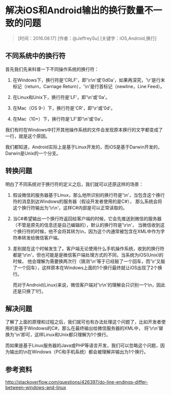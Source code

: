 # 解决iOS和Android输出的换行数量不一致的问题

> [时间：2016.08.17] [作者：@JeffreySu] [关键字：iOS,Android,换行]

## 不同系统中的换行符

首先我们先来科普一下不同操作系统的换行符：

1. 在Windows下，换行符是'CRLF'，即'\r\n'或'0d0a'，如果再深究，'\r'是行末标记（return，Carriage Return），'\n'是行首标记（newline，Line Feed）。

2. 在Linux和Unix下，换行符是'LF'，即'\n'或'0a'。

3. 在Mac（OS 9-）下，换行符是'CR'，即'\r'或'0d'。

4. 在Mac（10+）下，换行符是'LF'即'\n'或'0a'。

我们有时在Windows中打开其他操作系统的文件会发现原本换行的文字都变成了一行，就是这个原因。

我们都知道，Android实际上是基于Linux开发的，而iOS是基于Darwin开发的，Darwin是Unix的一个分支。

## 转换问题

明白了不同系统对于换行符的定义之后，我们就可以还原这样的场景：

1. 假设微信的服务器基于Linux，那么他所识别的换行符是'\n'，当包含这个换行符的消息到达Windows的服务器（假设开发者使用的是C#），
那么系统会将这个换行符输出为'\r\n'，这样C#内部是可以正常读取的。

2. 当C#希望输出一个换行符返回给客户端的时候，它会先推送到微信的服务器（不管是原先的信息还是自己编辑的），默认的换行符是'\r\n'，
当微信收到这个换行符的时候，他不会将其转为\n，因为这个内通常被包含在XML中作为字符串转发给微信客户端。

3. 差别就在这个时候发生了。客户端无论使用什么手机操作系统，收到的换行符都是'\r\n'，但也可能是是微信客户端处理方式的不同，当系统为iOS(Unix)的时候，
他会理解为需要换两次行（猜测'\n'等于已经敲了一个回车，而'\r'又敲了一个回车），这样原本在Windows上面的1个换行最终就让iOS出现了2个换行。

    而对于Android(Linux)来说，微信客户端对'\r\n'的理解会只识别一个\n，因此还是只换了1行。

## 解决问题

了解了上面的原理和过程之后，我们就可也有办法处理这个问题了，比如开发者使用的是基于Windows的C#，那么在最终输出给微信服务器的XML中，
将'\r\n'替换为'\n'即可，这样Linux和Unix都只理解为1个换行。

而如果是基于Linux服务器的Java或PHP等语言开发，我们可以忽略这个问题，因为输出的\n在Windows（PC和手机系统）都会被理解并输出为1个换行。

## 参考资料

http://stackoverflow.com/questions/426397/do-line-endings-differ-between-windows-and-linux